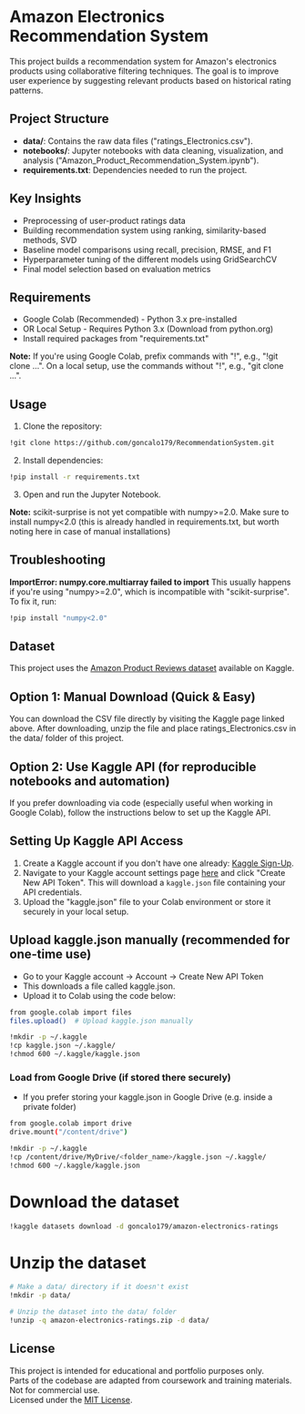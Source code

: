 
# Amazon Electronics Recommendation System

This project builds a recommendation system for Amazon's electronics products using collaborative filtering techniques.
The goal is to improve user experience by suggesting relevant products based on historical rating patterns.

## Project Structure
- **data/**: Contains the raw data files ("ratings_Electronics.csv").
- **notebooks/**: Jupyter notebooks with data cleaning, visualization, and analysis ("Amazon_Product_Recommendation_System.ipynb").
- **requirements.txt**: Dependencies needed to run the project.

## Key Insights
- Preprocessing of user-product ratings data
- Building recommendation system using ranking, similarity-based methods, SVD
- Baseline model comparisons using recall, precision, RMSE, and F1
- Hyperparameter tuning of the different models using GridSearchCV
- Final model selection based on evaluation metrics

## Requirements
- Google Colab (Recommended) - Python 3.x pre-installed
- OR Local Setup - Requires Python 3.x (Download from python.org)
- Install required packages from "requirements.txt"

**Note:** If you're using Google Colab, prefix commands with "!", e.g., "!git clone ...". On a local setup, use the commands without "!", e.g., "git clone ...".


## Usage
1. Clone the repository:

```bash
!git clone https://github.com/goncalo179/RecommendationSystem.git
```

2. Install dependencies:

```bash
!pip install -r requirements.txt
```

3. Open and run the Jupyter Notebook.

**Note:** scikit-surprise is not yet compatible with numpy>=2.0.
Make sure to install numpy<2.0 (this is already handled in requirements.txt, but worth noting here in case of manual installations)

## Troubleshooting

**ImportError: numpy.core.multiarray failed to import**
This usually happens if you're using "numpy>=2.0", which is incompatible with "scikit-surprise". To fix it, run:

```bash
!pip install "numpy<2.0"
```


## Dataset
This project uses the [Amazon Product Reviews dataset](https://www.kaggle.com/datasets/goncalo179/amazon-electronics-ratings) available on Kaggle.

## Option 1: Manual Download (Quick & Easy)
You can download the CSV file directly by visiting the Kaggle page linked above.
After downloading, unzip the file and place ratings_Electronics.csv in the data/ folder of this project.

## Option 2: Use Kaggle API (for reproducible notebooks and automation)
If you prefer downloading via code (especially useful when working in Google Colab), follow the instructions below to set up the Kaggle API.


## Setting Up Kaggle API Access

1. Create a Kaggle account if you don't have one already: [Kaggle Sign-Up](https://www.kaggle.com).
2. Navigate to your Kaggle account settings page [here](https://www.kaggle.com/settings) and click "Create New API Token". This will download a `kaggle.json` file containing your API credentials.
3. Upload the "kaggle.json" file to your Colab environment or store it securely in your local setup.


## Upload kaggle.json manually (recommended for one-time use)

- Go to your Kaggle account → Account → Create New API Token
- This downloads a file called kaggle.json.
- Upload it to Colab using the code below:

```bash
from google.colab import files
files.upload()  # Upload kaggle.json manually

!mkdir -p ~/.kaggle
!cp kaggle.json ~/.kaggle/
!chmod 600 ~/.kaggle/kaggle.json
```

### Load from Google Drive (if stored there securely)

- If you prefer storing your kaggle.json in Google Drive (e.g. inside a private folder)

```bash
from google.colab import drive
drive.mount("/content/drive")

!mkdir -p ~/.kaggle
!cp /content/drive/MyDrive/<folder_name>/kaggle.json ~/.kaggle/
!chmod 600 ~/.kaggle/kaggle.json
```

# Download the dataset

```bash
!kaggle datasets download -d goncalo179/amazon-electronics-ratings
```

# Unzip the dataset

```bash
# Make a data/ directory if it doesn't exist
!mkdir -p data/

# Unzip the dataset into the data/ folder
!unzip -q amazon-electronics-ratings.zip -d data/
```

## License

This project is intended for educational and portfolio purposes only.  
Parts of the codebase are adapted from coursework and training materials.  
Not for commercial use.  
Licensed under the [MIT License](LICENSE).
